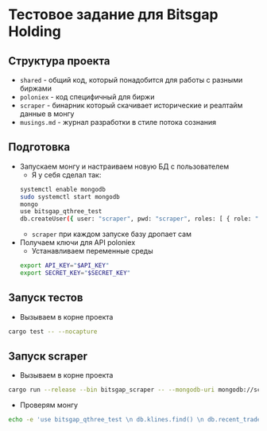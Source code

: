 # Тестовое задание для Bitsgap Holding

## Структура проекта
- `shared` - общий код, который понадобится для работы с разными биржами
- `poloniex` - код специфичный для биржи
- `scraper` - бинарник который скачивает исторические и реалтайм данные в монгу
- `musings.md` - журнал разработки в стиле потока сознания

## Подготовка
- Запускаем монгу и настраиваем новую БД с пользователем
    - Я у себя сделал так:
    ```bash
    systemctl enable mongodb
    sudo systemctl start mongodb
    mongo
    use bitsgap_qthree_test
    db.createUser({ user: "scraper", pwd: "scraper", roles: [ { role: "readWrite", db: "bitsgap_qthree_test" } ] })
    ```
    - `scraper` при каждом запуске базу дропает сам
- Получаем ключи для API poloniex
    - Устанавливаем переменные среды
    ```bash
    export API_KEY="$API_KEY"
    export SECRET_KEY="$SECRET_KEY"
    ```
## Запуск тестов
- Вызываем в корне проекта
```bash
cargo test -- --nocapture
```

## Запуск scraper
- Вызываем в корне проекта
```bash
cargo run --release --bin bitsgap_scraper -- --mongodb-uri mongodb://scraper:scraper@localhost/bitsgap_qthree_test
```
- Проверям монгу
```bash
echo -e 'use bitsgap_qthree_test \n db.klines.find() \n db.recent_trades.find()' | mongo --quiet
```